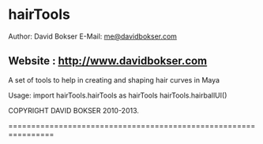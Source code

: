 hairTools
=========
Author: David Bokser
E-Mail: me@davidbokser.com

Website : http://www.davidbokser.com
------------------------------------------

A set of tools to help in creating and shaping hair curves in Maya

Usage:
import hairTools.hairTools as hairTools
hairTools.hairballUI()

COPYRIGHT DAVID BOKSER 2010-2013.

================================================================
